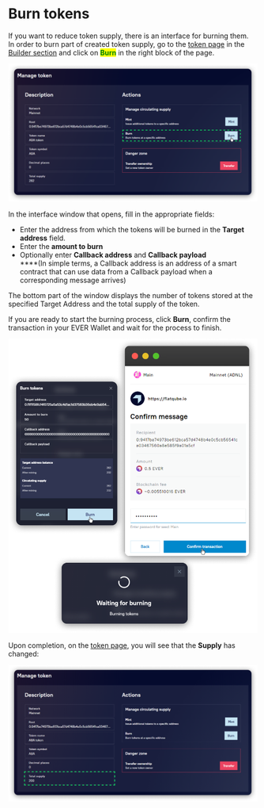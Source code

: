 # Burn tokens

If you want to reduce token supply, there is an interface for burning them.\
In order to burn part of created token supply, go to the [token page](../interface/token-page.md) in the [Builder section](../) and click on <mark style="color:green;">**Burn**</mark> in the right block of the page.

![](<../../../.gitbook/assets/image (346).png>)

In the interface window that opens, fill in the appropriate fields:

* Enter the address from which the tokens will be burned in the **Target address** field.
* Enter the **amount to burn**
* Optionally enter **Callback address** and **Callback payload**\
  \*\*\*\*(In simple terms, a Сallback address is an address of a smart contract that can use data from a Callback payload when a corresponding message arrives)

The bottom part of the window displays the number of tokens stored at the specified Target Address and the total supply of the token.

If you are ready to start the burning process, click **Burn**, confirm the transaction in your EVER Wallet and wait for the process to finish.

![](<../../../.gitbook/assets/image (246).png>)

Upon completion, on the [token page](../interface/token-page.md), you will see that the **Supply** has changed:

![](<../../../.gitbook/assets/image (119).png>)
